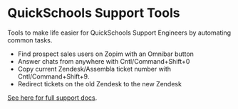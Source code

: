 QuickSchools Support Tools
==============

Tools to make life easier for QuickSchools Support Engineers by automating common tasks.

- Find prospect sales users on Zopim with an Omnibar button
- Answer chats from anywhere with Cntl/Command+Shift+0
- Copy current Zendesk/Assembla ticket number with Cntl/Command+Shift+9.
- Redirect tickets on the old Zendesk to the new Zendesk

[See here for full support docs](https://docs.google.com/document/d/1gbv8nhLNlSZSBxERtqWkfbFu8SJh5Rv50SBosXeIavQ/edit).